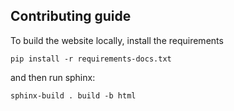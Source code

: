 Contributing guide
------------------

To build the website locally, install the requirements

``pip install -r requirements-docs.txt``

and then run sphinx:

``sphinx-build . build -b html``

